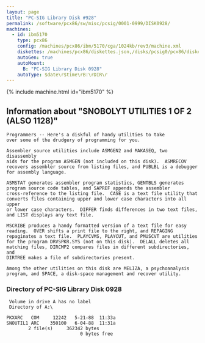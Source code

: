 ```yaml
---
layout: page
title: "PC-SIG Library Disk #928"
permalink: /software/pcx86/sw/misc/pcsig/0001-0999/DISK0928/
machines:
  - id: ibm5170
    type: pcx86
    config: /machines/pcx86/ibm/5170/cga/1024kb/rev3/machine.xml
    diskettes: /machines/pcx86/diskettes.json,/disks/pcsig0/pcx86/diskettes.json
    autoGen: true
    autoMount:
      B: "PC-SIG Library Disk 0928"
    autoType: $date\r$time\rB:\rDIR\r
---
```


{% include machine.html id="ibm5170" %}

## Information about "SNOBOLYT UTILITIES 1 OF 2 (ALSO 1128)"

    Programmers -- Here's a diskful of handy utilities to take
    over some of the drudgery of programming for you.
    
    Assembler source utilities include ASMGEN2 and MAKASEQ, two disassembly
    aids for the program ASMGEN (not included on this disk).  ASMRECOV
    recovers assembler source from listing files, and PUBLBL is a debugger
    for assembly language.
    
    ASMSTAT generates assembler program statistics, GENTBLS generates
    program source code tables, and SAPREF appends the assembler
    cross-reference to the listing file.  CASE is a text file utility that
    converts files containing upper and lower case characters into all upper
    or lower case characters.  DIFFER finds differences in two text files,
    and LIST displays any text file.
    
    MSCRIBE produces a handy formatted version of a text file for easy
    reading.  OVER shifts a print file to the right, and REPAGING
    repaginates a text file.  PLAYCVMS, PLAYCUT, and PMUSCVT are utilities
    for the program DRVSPKR.SYS (not on this disk).  DELALL deletes all
    matching files, DIRCMP2 compares files in different subdirectories, and
    DIRTREE makes a file of subdirectories present.
    
    Among the other utilities on this disk are MELIZA, a psychoanalysis
    program, and SPACE, a disk-space management and recover utility.

### Directory of PC-SIG Library Disk 0928

     Volume in drive A has no label
     Directory of A:\

    PKXARC   COM     12242   5-21-88  11:33a
    SNOUTIL1 ARC    350100   6-04-88  11:31a
            2 file(s)     362342 bytes
                               0 bytes free
